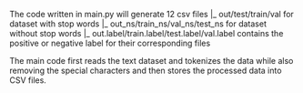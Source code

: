 The code written in main.py will generate 12 csv files 
|_ out/test/train/val for dataset with stop words
|_ out_ns/train_ns/val_ns/test_ns for dataset without stop words
|_ out.label/train.label/test.label/val.label contains the positive or negative label for their corresponding files

The main code first reads the text dataset and tokenizes the data while also removing the special characters and then stores the processed data into CSV files. 


